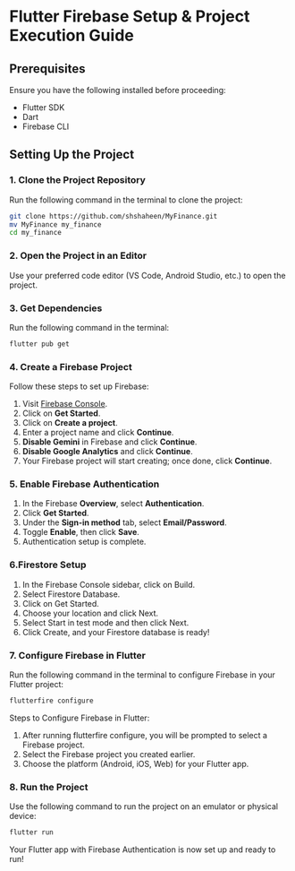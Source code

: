# Flutter Firebase Setup & Project Execution Guide

## Prerequisites
Ensure you have the following installed before proceeding:
- Flutter SDK
- Dart
- Firebase CLI

## Setting Up the Project

### 1. Clone the Project Repository
Run the following command in the terminal to clone the project:
```sh
git clone https://github.com/shshaheen/MyFinance.git
mv MyFinance my_finance
cd my_finance
```

### 2. Open the Project in an Editor
Use your preferred code editor (VS Code, Android Studio, etc.) to open the project.

### 3. Get Dependencies
Run the following command in the terminal:
```sh
flutter pub get
```

### 4. Create a Firebase Project
Follow these steps to set up Firebase:
1. Visit [Firebase Console](https://firebase.google.com/).
2. Click on **Get Started**.
3. Click on **Create a project**.
4. Enter a project name and click **Continue**.
5. **Disable Gemini** in Firebase and click **Continue**.
6. **Disable Google Analytics** and click **Continue**.
7. Your Firebase project will start creating; once done, click **Continue**.

### 5. Enable Firebase Authentication
1. In the Firebase **Overview**, select **Authentication**.
2. Click **Get Started**.
3. Under the **Sign-in method** tab, select **Email/Password**.
4. Toggle **Enable**, then click **Save**.
5. Authentication setup is complete.

### 6.Firestore Setup
1. In the Firebase Console sidebar, click on Build.
2. Select Firestore Database.
3. Click on Get Started.
4. Choose your location and click Next.
5. Select Start in test mode and then click Next.
6. Click Create, and your Firestore database is ready!

### 7. Configure Firebase in Flutter
Run the following command in the terminal to configure Firebase in your Flutter project:
```sh
flutterfire configure
```
Steps to Configure Firebase in Flutter:
1. After running flutterfire configure, you will be prompted to select a Firebase project.
2. Select the Firebase project you created earlier.
3. Choose the platform (Android, iOS, Web) for your Flutter app.

### 8. Run the Project
Use the following command to run the project on an emulator or physical device:
```sh
flutter run
```

Your Flutter app with Firebase Authentication is now set up and ready to run!

